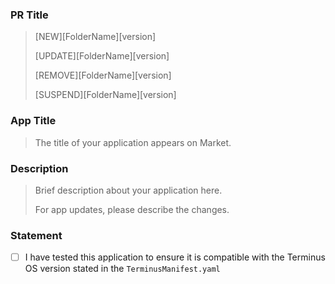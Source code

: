 ### PR Title 
> [NEW][FolderName][version]
> 
> [UPDATE][FolderName][version]
> 
> [REMOVE][FolderName][version]
> 
> [SUSPEND][FolderName][version]

### App Title
> The title of your application appears on Market.
 

### Description
> Brief description about your application here. 
>
> For app updates, please describe the changes.


### Statement
- [ ] I have tested this application to ensure it is compatible with the Terminus OS version stated in the `TerminusManifest.yaml`
